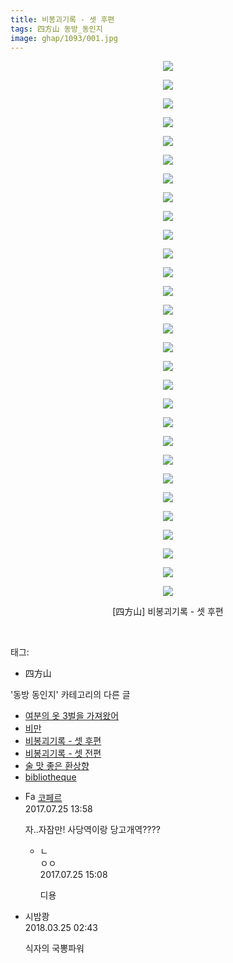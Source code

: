 ```yaml
---
title: 비봉괴기록 - 셋 후편
tags: 四方山 동방_동인지
image: ghap/1093/001.jpg
---
```

<div class="article">
<p style="text-align: center; clear: none; float: none;"><img src="{{ site.nasurl }}/ghap/1093/001.jpg"/></p>
<p style="text-align: center; clear: none; float: none;"><img src="{{ site.nasurl }}/ghap/1093/002.jpg"/></p>
<p style="text-align: center; clear: none; float: none;"><img src="{{ site.nasurl }}/ghap/1093/003.jpg"/></p>
<p style="text-align: center; clear: none; float: none;"><img src="{{ site.nasurl }}/ghap/1093/004.jpg"/></p>
<p style="text-align: center; clear: none; float: none;"><img src="{{ site.nasurl }}/ghap/1093/005.jpg"/></p>
<p style="text-align: center; clear: none; float: none;"><img src="{{ site.nasurl }}/ghap/1093/006.jpg"/></p>
<p style="text-align: center; clear: none; float: none;"><img src="{{ site.nasurl }}/ghap/1093/007.jpg"/></p>
<p style="text-align: center; clear: none; float: none;"><img src="{{ site.nasurl }}/ghap/1093/008.jpg"/></p>
<p style="text-align: center; clear: none; float: none;"><img src="{{ site.nasurl }}/ghap/1093/009.jpg"/></p>
<p style="text-align: center; clear: none; float: none;"><img src="{{ site.nasurl }}/ghap/1093/010.jpg"/></p>
<p style="text-align: center; clear: none; float: none;"><img src="{{ site.nasurl }}/ghap/1093/011.jpg"/></p>
<p style="text-align: center; clear: none; float: none;"><img src="{{ site.nasurl }}/ghap/1093/012.jpg"/></p>
<p style="text-align: center; clear: none; float: none;"><img src="{{ site.nasurl }}/ghap/1093/013.jpg"/></p>
<p style="text-align: center; clear: none; float: none;"><img src="{{ site.nasurl }}/ghap/1093/014.jpg"/></p>
<p style="text-align: center; clear: none; float: none;"><img src="{{ site.nasurl }}/ghap/1093/015.jpg"/></p>
<p style="text-align: center; clear: none; float: none;"><img src="{{ site.nasurl }}/ghap/1093/016.jpg"/></p>
<p style="text-align: center; clear: none; float: none;"><img src="{{ site.nasurl }}/ghap/1093/017.jpg"/></p>
<p style="text-align: center; clear: none; float: none;"><img src="{{ site.nasurl }}/ghap/1093/018.jpg"/></p>
<p style="text-align: center; clear: none; float: none;"><img src="{{ site.nasurl }}/ghap/1093/019.jpg"/></p>
<p style="text-align: center; clear: none; float: none;"><img src="{{ site.nasurl }}/ghap/1093/020.jpg"/></p>
<p style="text-align: center; clear: none; float: none;"><img src="{{ site.nasurl }}/ghap/1093/021.jpg"/></p>
<p style="text-align: center; clear: none; float: none;"><img src="{{ site.nasurl }}/ghap/1093/022.jpg"/></p>
<p style="text-align: center; clear: none; float: none;"><img src="{{ site.nasurl }}/ghap/1093/023.jpg"/></p>
<p style="text-align: center; clear: none; float: none;"><img src="{{ site.nasurl }}/ghap/1093/024.jpg"/></p>
<p style="text-align: center; clear: none; float: none;"><img src="{{ site.nasurl }}/ghap/1093/025.jpg"/></p>
<p style="text-align: center; clear: none; float: none;"><img src="{{ site.nasurl }}/ghap/1093/026.jpg"/></p>
<p style="text-align: center; clear: none; float: none;"><img src="{{ site.nasurl }}/ghap/1093/027.jpg"/></p>
<p style="text-align: center; clear: none; float: none;"><img src="{{ site.nasurl }}/ghap/1093/028.jpg"/></p>
<p style="text-align: center; clear: none; float: none;"><img src="{{ site.nasurl }}/ghap/1093/029.jpg"/></p>
<p style="text-align: center; clear: none; float: none;">[四方山] 비봉괴기록 - 셋 후편</p>
<p><br/></p>
</div><div class="tagTrail">
<p>태그: </p>
<ul>
<li>四方山</li>
</ul>
</div><div class="another">
<p>'동방 동인지' 카테고리의 다른 글</p>
<ul>
<li><a href="/2016-07-26-ghap_1095">여분의 옷 3벌을 가져왔어</a></li>
<li><a href="/2016-07-25-ghap_1094">비만</a></li>
<li><a href="/2016-07-25-ghap_1093">비봉괴기록 - 셋 후편</a></li>
<li><a href="/2016-07-25-ghap_1092">비봉괴기록 - 셋 전편</a></li>
<li><a href="/2016-07-25-ghap_1091">술 맛 좋은 환상향</a></li>
<li><a href="/2016-07-25-ghap_1090">bibliotheque</a></li>
</ul>
</div><div class="cb_module cb_fluid">
<div class="cb_wrt cb_profile">
<div class="comment">
<ul>
<li class="cb_thumb_off" id="comment15043889">
<div class="cb_comment_area">
<div class="cb_info_area">
<div class="cb_section">
<span class="cb_nick_name"><img alt="Favicon of http://blog.naver.com/berpo77/221056303056" height="16" onerror="this.onerror=null;this.parentNode.removeChild(this)" src="http://blog.naver.com/favicon.ico" width="16"/> <a href="http://blog.naver.com/berpo77/221056303056" onclick="return openLinkInNewWindow(this)">코페르</a></span>
</div>
<div class="cb_section">
<span class="cb_date">2017.07.25 13:58 </span>
</div>
</div>
<div class="cb_dsc_comment">
<p class="cb_dsc">
											자..자잠만! 사당역이랑 당고개역????
										</p>
</div>
<ul>
<li class="cb_thumb_off" id="comment15043926">
<span class="cb_bu_subnode">ㄴ</span>
<div class="cb_comment_area">
<div class="cb_info_area">
<div class="cb_section">
<span class="cb_nick_name">ㅇㅇ</span>
</div>
<div class="cb_section">
<span class="cb_date">2017.07.25 15:08 </span>
</div>
</div>
<div class="cb_dsc_comment">
<p class="cb_dsc">
																디용
															</p>
</div>
</div>
</li>
</ul>
</div></li>
<li class="cb_thumb_off" id="comment15226476">
<div class="cb_comment_area">
<div class="cb_info_area">
<div class="cb_section">
<span class="cb_nick_name">시밤쾅</span>
</div>
<div class="cb_section">
<span class="cb_date">2018.03.25 02:43 </span>
</div>
</div>
<div class="cb_dsc_comment">
<p class="cb_dsc">
											식자의 국뽕파워 
										</p>
</div>
</div></li>
</ul>
</div>
</div><!-- commentList close -->
</div>